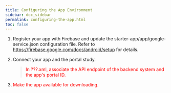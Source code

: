 ```yaml
---
title: Configuring the App Environment
sidebar: doc_sidebar
permalink: configuring-the-app.html
toc: false
---
```



1. Register your app with Firebase and update the starter-app/app/google-service.json configuration file. Refer to https://firebase.google.com/docs/android/setup for details.

2. Connect your app and the portal study.

   > <span style="color:red">In ???.xml, associate the API endpoint of the backend system and the app's portal ID.</span>

3. <span style="color:red">Make the app available for downloading.</span>